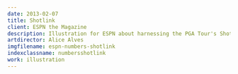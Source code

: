 ```yaml
---
date: 2013-02-07
title: Shotlink
client: ESPN the Magazine
description: Illustration for ESPN about harnessing the PGA Tour's ShotLink technology to understand players approach shots.
artdirector: Alice Alves
imgfilename: espn-numbers-shotlink
indexclassname: numbersshotlink
work: illustration
---
```


<img srcset="/img/espn-numbers-shotlink-1x.png 1x, /img/espn-numbers-shotlink-2x.png 2x">
